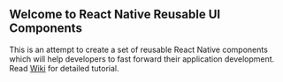 ## Welcome to React Native Reusable UI Components

This is an attempt to create a set of reusable React Native components which will help developers to fast forward their application development.  
Read [Wiki](https://github.com/jacob-nelson/react-native-reusable-ui-components/wiki) for detailed tutorial.
